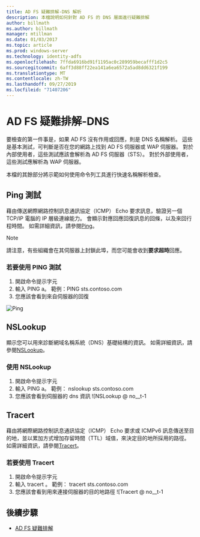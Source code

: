 ```yaml
---
title: AD FS 疑難排解-DNS 解析
description: 本檔說明如何針對 AD FS 的 DNS 層面進行疑難排解
author: billmath
ms.author: billmath
manager: mtillman
ms.date: 01/03/2017
ms.topic: article
ms.prod: windows-server
ms.technology: identity-adfs
ms.openlocfilehash: 7ffda6916bd91f1195ac0c289959becafff1d2c5
ms.sourcegitcommit: 6aff3d88ff22ea141a6ea6572a5ad8dd6321f199
ms.translationtype: MT
ms.contentlocale: zh-TW
ms.lasthandoff: 09/27/2019
ms.locfileid: "71407206"
---
```

# <a name="ad-fs-troubleshooting---dns"></a>AD FS 疑難排解-DNS 
要檢查的第一件事是，如果 AD FS 沒有作用或回應，則是 DNS 名稱解析。  這些是基本測試，可判斷是否在您的網路上找到 AD FS 伺服器或 WAP 伺服器。  對於內部使用者，這些測試應該會解析為 AD FS 伺服器（STS）。    對於外部使用者，這些測試應解析為 WAP 伺服器。

本檔的其餘部分將示範如何使用命令列工具進行快速名稱解析檢查。

## <a name="ping-test"></a>Ping 測試
藉由傳送網際網路控制訊息通訊協定（ICMP） Echo 要求訊息，驗證另一個 TCP/IP 電腦的 IP 層級連線能力。 會顯示對應回應回復訊息的回條，以及來回行程時間。  如需詳細資訊，請參閱[Ping](https://technet.microsoft.com/library/ff961503.aspx)。


>[!NOTE]
>請注意，有些組織會在其伺服器上封鎖此埠，而您可能會收到**要求超時**回應。

### <a name="to-use-a-ping-test"></a>若要使用 PING 測試
1.  開啟命令提示字元
2. 輸入 PING <name of adfs server> a。 範例：PING sts.contoso.com
3. 您應該會看到來自伺服器的回復

![Ping](media/ad-fs-tshoot-dns/dns1.png)

## <a name="nslookup"></a>NSLookup
顯示您可以用來診斷網域名稱系統（DNS）基礎結構的資訊。  如需詳細資訊，請參閱[NSLookup](https://technet.microsoft.com/library/cc725991.aspx)。

### <a name="to-use-a-nslookup"></a>使用 NSLookup
1.  開啟命令提示字元
2. 輸入 PING <name of adfs server> a。 範例： nslookup sts.contoso.com
3. 您應該會看到伺服器的 dns 資訊 ![NSLookup @ no__t-1

## <a name="tracert"></a>Tracert
藉由將網際網路控制訊息通訊協定（ICMP） Echo 要求或 ICMPv6 訊息傳送至目的地，並以累加方式增加存留時間（TTL）域值，來決定目的地所採用的路徑。   如需詳細資訊，請參閱[Tracert](https://technet.microsoft.com/library/ff961507.aspx)。


### <a name="to-use-tracert"></a>若要使用 Tracert
1.  開啟命令提示字元
2. 輸入 tracert <name of adfs server>。 範例： tracert sts.contoso.com
3. 您應該會看到用來連接伺服器的目的地路徑 ![Tracert @ no__t-1

## <a name="next-steps"></a>後續步驟

- [AD FS 疑難排解](ad-fs-tshoot-overview.md)